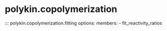 # polykin.copolymerization

::: polykin.copolymerization.fitting
    options:
        members:
            - fit_reactivity_ratios
